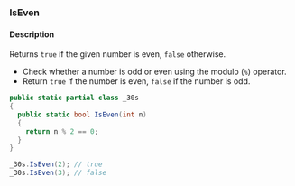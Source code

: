 ### IsEven

#### Description



Returns `true` if the given number is even, `false` otherwise.

- Check whether a number is odd or even using the modulo (`%`) operator.
- Return `true` if the number is even, `false` if the number is odd.

```csharp
public static partial class _30s 
{
  public static bool IsEven(int n) 
  {
    return n % 2 == 0;
  }
}
```

```csharp
_30s.IsEven(2); // true
_30s.IsEven(3); // false
```
